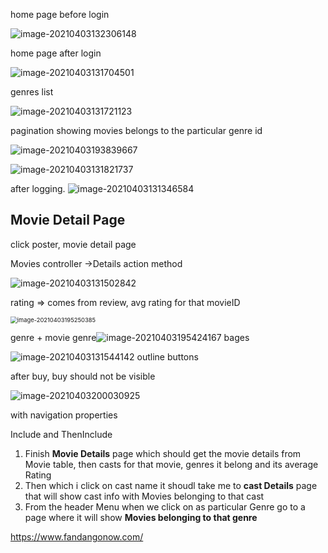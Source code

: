 







home page before login

![image-20210403132306148](../../../../../resources/image-20210403132306148.png)



home page after login

![image-20210403131704501](../../../../../resources/image-20210403131704501.png)

genres list

![image-20210403131721123](../../../../../resources/image-20210403131721123.png)



pagination showing movies belongs to the particular genre id

![image-20210403193839667](../../../../../resources/image-20210403193839667.png)



![image-20210403131821737](../../../../../resources/image-20210403131821737.png)





after logging. ![image-20210403131346584](../../../../../resources/image-20210403131346584.png)





## Movie Detail Page

click poster, movie detail page

Movies controller ->Details action method

![image-20210403131502842](../../../../../resources/image-20210403131502842.png)

rating => comes from review, avg rating for that movieID

<img src="../../../../../resources/image-20210403195250385.png" alt="image-20210403195250385" style="zoom: 67%;" />



genre + movie genre![image-20210403195424167](../../../../../resources/image-20210403195424167.png) bages

![image-20210403131544142](../../../../../resources/image-20210403131544142.png) outline buttons

after buy, buy should not be visible



![image-20210403200030925](../../../../../resources/image-20210403200030925.png)



with navigation properties

Include and ThenInclude









1. Finish **Movie Details** page which should get the movie details from Movie table, then casts for that movie, genres it belong and its average Rating
2. Then which i click on cast name it shoudl take me to **cast Details** page that will show cast info with Movies belonging to that cast
3. From the header Menu when we click on as particular Genre go to a page where it will show **Movies belonging to that genre**



https://www.fandangonow.com/



